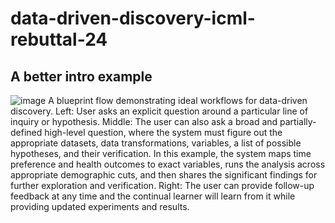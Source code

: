 # data-driven-discovery-icml-rebuttal-24

## A better intro example

![image](https://github.com/openlocus/data-driven-discovery-icml-rebuttal-24/assets/948291/0e4ae446-e0bb-4376-9b7f-17113235964a)
A blueprint flow demonstrating ideal workflows for data-driven discovery. Left: User asks an explicit question around a particular line of inquiry or hypothesis. Middle: The user can also ask a broad and partially-defined high-level question, where the system must figure out the appropriate datasets, data transformations, variables, a list of possible hypotheses, and their verification. In this example, the system maps time preference and health outcomes to exact variables, runs the analysis across appropriate demographic cuts, and then shares the significant findings for further exploration and verification. Right: The user can provide follow-up feedback at any time and the continual learner will learn from it while providing updated experiments and results.
